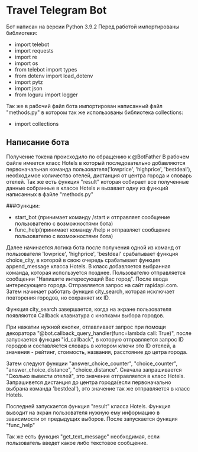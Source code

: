 # Travel Telegram Bot
Бот написан на версии Python 3.9.2
Перед работой импортированы библиотеки:
- import telebot
- import requests
- import re
- import os
- from telebot import types
- from dotenv import load_dotenv
- import pytz
- import json
- from loguru import logger

Так же в рабочий файл бота импортирован написанный файл "methods.py" в котором так же использованы библиотека collections:
- import collections

## Написание бота
Получение токена происходило по обращению к @BotFather
В рабочем файле имеется класс Hotels в который последовательно добавляются первоначальная команда пользователя('lowprice', 'highprice', 'bestdeal'), необходимое количество отелей, дистанция от центра города и словарь отелей. Так же есть функция "result" которая собирает все полученные данные собранные в классе Hotels и вызавает одну из функций написанных в файле "methods.py"

###Функции:
- start_bot (принимает команду /start и отправляет сообщение пользователю с возможностями бота)
- func_help(принимает команду /help и отправляет сообщение пользователю с возможностями бота)

Далее начинается логика бота после получения одной из команд от пользователя 'lowprice', 'highprice', 'bestdeal' срабатывает функция choice_city, в которой в свою очередь срабатывает функция append_message класса Hotels. В класс добавляется выбранная команда, которая используется позднее. Пользователю отправляется сообщении "Напишите интересующий Вас город". После ввода интересующего города. Отправляется запрос на сайт rapidapi.com. Затем начинает работать функция city_search, которая исключает повторения городов, но сохраняет их ID.

Функция city_search завершается, когда на экране пользователя появляются Callback клавиатура с кнопками выбора городов.

При нажатии нужной кнопки, отлавливает запрос при помощи декоратора "@bot.callback_query_handler(func=lambda call: True)", после запускается функция "id_callback", в которую отправляется запрос ID городов и составляется словарь в котором ключи это ID отелей, а значения - рейтинг, стоимость, названия, расстояние до цетра города.

Затем следуют функции "answer_choice_counter", "choice_counter", "answer_choice_distance", "choice_distance". Сначала запрашивается "Сколько вывести отелей", это значение отправляется в класс Hotels. Запрашивется дистанция до центра города(если первоначально выбрана команда 'bestdeal'), это значение так же отправляется в класс Hotels.

Последней запускается функция "result" класса Hotels. Функция выводит на экран пользователя нужную ему информацию в зависимости от предыдущих выборов. После запускается функция "func_help"

Так же есть функция "get_text_message" необходимая, если пользователь введет какое либо текстовое сообщение.